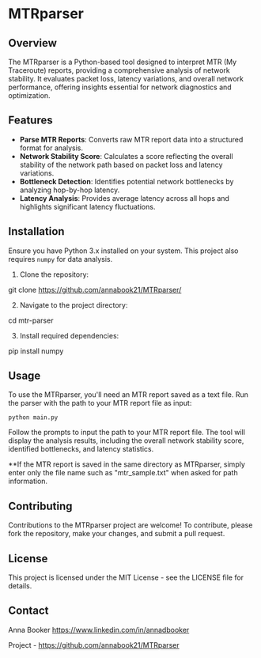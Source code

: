 # MTRparser 

## Overview

The MTRparser is a Python-based tool designed to interpret MTR (My Traceroute) reports, providing a comprehensive analysis of network stability. It evaluates packet loss, latency variations, and overall network performance, offering insights essential for network diagnostics and optimization.

## Features

- **Parse MTR Reports**: Converts raw MTR report data into a structured format for analysis.
- **Network Stability Score**: Calculates a score reflecting the overall stability of the network path based on packet loss and latency variations.
- **Bottleneck Detection**: Identifies potential network bottlenecks by analyzing hop-by-hop latency.
- **Latency Analysis**: Provides average latency across all hops and highlights significant latency fluctuations.

## Installation

Ensure you have Python 3.x installed on your system. This project also requires `numpy` for data analysis.

1. Clone the repository:

git clone https://github.com/annabook21/MTRparser/

2. Navigate to the project directory:

cd mtr-parser

3. Install required dependencies:

pip install numpy

## Usage

To use the MTRparser, you'll need an MTR report saved as a text file. Run the parser with the path to your MTR report file as input:

```shell
python main.py
```

Follow the prompts to input the path to your MTR report file. The tool will display the analysis results, including the overall network stability score, identified bottlenecks, and latency statistics.

**If the MTR report is saved in the same directory as MTRparser, simply enter only the file name such as "mtr_sample.txt" when asked for path information. 

## Contributing

Contributions to the MTRparser project are welcome! To contribute, please fork the repository, make your changes, and submit a pull request.

## License

This project is licensed under the MIT License - see the LICENSE file for details.

## Contact

Anna Booker 
https://www.linkedin.com/in/annadbooker

Project - https://github.com/annabook21/MTRparser

